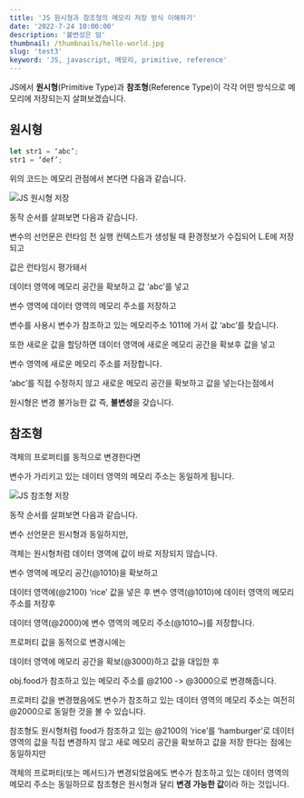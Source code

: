```yaml
---
title: 'JS 원시형과 참조형의 메모리 저장 방식 이해하기'
date: '2022-7-24 10:00:00'
description: '불변성은 덤'
thumbnail: /thumbnails/hello-world.jpg
slug: 'test3'
keyword: 'JS, javascript, 메모리, primitive, reference'
---
```


JS에서 **원시형**(Primitive Type)과 **참조형**(Reference Type)이 각각 어떤 방식으로 메모리에 저장되는지 살펴보겠습니다. 

## 원시형

``` javascript
let str1 = ‘abc’;
str1 = ‘def’;
```

위의 코드는 메모리 관점에서 본다면 다음과 같습니다.

![JS 원시형 저장](/assets/blog/js-primitive-save.png)

동작 순서를 살펴보면 다음과 같습니다. 

변수의 선언문은 런타임 전 실행 컨텍스트가 생성될 때 환경정보가 수집되어 L.E에 저장되고

값은 런타임시 평가돼서

데이터 영역에 메모리 공간을 확보하고 값 ‘abc’를 넣고

변수 영역에 데이터 영역의 메모리 주소를 저장하고

변수를 사용시 변수가 참조하고 있는 메모리주소 1011에 가서 값 ‘abc’를 찾습니다. 

또한 새로운 값을 할당하면 데이터 영역에 새로운 메모리 공간을 확보후 값을 넣고

변수 영역에 새로운 메모리 주소를 저장합니다.

‘abc’를 직접 수정하지 않고 새로운 메모리 공간을 확보하고 값을 넣는다는점에서

원시형은 변경 불가능한 값 즉, **불변성**을 갖습니다.

## 참조형

객체의 프로퍼티를 동적으로 변경한다면

변수가 가리키고 있는 데이터 영역의 메모리 주소는 동일하게 됩니다.

![JS 참조형 저장](/assets/blog/js-reference-save.png)

동작 순서를 살펴보면 다음과 같습니다. 

변수 선언문은 원시형과 동일하지만,

객체는 원시형처럼 데이터 영역에 값이 바로 저장되지 않습니다.

변수 영역에 메모리 공간(@1010)을 확보하고

데이터 영역에(@2100) ‘rice’ 값을 넣은 후 변수 영역(@1010)에 데이터 영역의 메모리 주소를 저장후

데이터 영역(@2000)에 변수 영역의 메모리 주소(@1010~)를 저장합니다.

프로퍼티 값을 동적으로 변경시에는

데이터 영역에 메모리 공간을 확보(@3000)하고 값을 대입한 후

obj.food가 참조하고 있는 메모리 주소를 @2100 -> @3000으로 변경해줍니다.

프로퍼티 값을 변경했음에도 변수가 참조하고 있는 데이터 영역의 메모리 주소는 여전히 @2000으로 동일한 것을 볼 수 있습니다.

참조형도 원시형처럼 food가 참조하고 있는 @2100의 ‘rice’를 ‘hamburger’로 데이터 영역의 값을 직접 변경하지 않고 새로 메모리 공간을 확보하고 값을 저장 한다는 점에는 동일하지만

객체의 프로퍼티(또는 메서드)가 변경되었음에도 변수가 참조하고 있는 데이터 영역의 메모리 주소는 동일하므로 참조형은 원시형과 달리 **변경 가능한 값**이라 하는 것입니다. 
